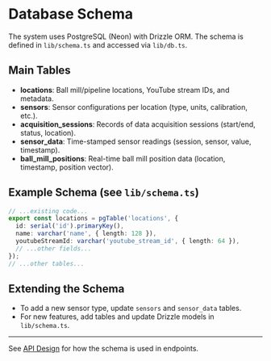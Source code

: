 # Database Schema

The system uses PostgreSQL (Neon) with Drizzle ORM. The schema is defined in `lib/schema.ts` and accessed via `lib/db.ts`.

## Main Tables
- **locations**: Ball mill/pipeline locations, YouTube stream IDs, and metadata.
- **sensors**: Sensor configurations per location (type, units, calibration, etc.).
- **acquisition_sessions**: Records of data acquisition sessions (start/end, status, location).
- **sensor_data**: Time-stamped sensor readings (session, sensor, value, timestamp).
- **ball_mill_positions**: Real-time ball mill position data (location, timestamp, position vector).

## Example Schema (see `lib/schema.ts`)
```ts
// ...existing code...
export const locations = pgTable('locations', {
  id: serial('id').primaryKey(),
  name: varchar('name', { length: 128 }),
  youtubeStreamId: varchar('youtube_stream_id', { length: 64 }),
  // ...other fields...
});
// ...other tables...
```

## Extending the Schema
- To add a new sensor type, update `sensors` and `sensor_data` tables.
- For new features, add tables and update Drizzle models in `lib/schema.ts`.

---

See [API Design](./api-design.md) for how the schema is used in endpoints.
